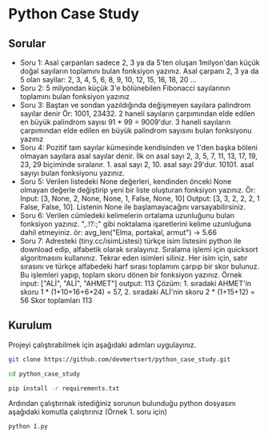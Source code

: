 # Python Case Study

## Sorular
- Soru 1: Asal çarpanları sadece 2, 3 ya da 5'ten oluşan 1milyon'dan küçük doğal sayıların toplamını bulan fonksiyon yazınız. Asal çarpanı 2, 3 ya da 5 olan sayilar: 2, 3, 4, 5, 6, 8, 9, 10, 12, 15, 16, 18, 20 ...
- Soru 2: 5 milyondan küçük 3'e bölünebilen Fibonacci sayılarının toplamını bulan fonksiyon yazınız
- Soru 3: Baştan ve sondan yazıldığında değişmeyen sayılara palindrom sayılar denir Ör: 1001, 23432. 2 haneli sayıların çarpımından elde edilen en büyük palindrom sayısı 91 * 99 = 9009'dur. 3 haneli sayıların çarpımından elde edilen en büyük palindrom sayısını bulan fonksiyonu yazınız
- Soru 4: Pozitif tam sayılar kümesinde kendisinden ve 1'den başka böleni olmayan sayılara asal sayılar denir. İlk on asal sayı 2, 3, 5, 7, 11, 13, 17, 19, 23, 29 biçiminde sıralanır. 1. asal sayı 2, 10. asal sayı 29'dur. 10101. asal sayıyı bulan fonksiyonu yazınız.
- Soru 5: Verilen listedeki None değerleri, kendinden önceki None olmayan değerle değiştirip yeni bir liste oluşturan fonksiyon yazınız. Ör: Input: [3, None, 2, None, None, 1, False, None, 10] Output: [3, 3, 2, 2, 2, 1 False, False, 10]. Listenin None ile başlamayacağını varsayabilirsiniz.
- Soru 6: Verilen cümledeki kelimelerin ortalama uzunluğunu bulan fonksiyon yazınız. ",.!?:;" gibi noktalama işaretlerini kelime uzunluğuna dahil etmeyiniz. ör: avg_len("Elma, portakal, armut") -> 5.66
- Soru 7: Adresteki (tiny.cc/isimListesi) türkçe isim listesini python ile download edip, alfabetik olarak sıralayınız. Sıralama işlemi için quicksort algoritmasını kullanınız. Tekrar eden isimleri siliniz. Her isim için, satır sırasını ve türkçe alfabedeki harf sırası toplamını çarpıp bir skor bulunuz. Bu işlemleri yapıp, toplam skoru dönen bir fonksiyon yazınız. Örnek input: ["ALİ", "ALİ", "AHMET"]
output: 113
Çözüm: 1. sıradaki AHMET'in skoru 1 * (1+10+16+6+24) = 57, 2. sıradaki ALİ'nin skoru 2 * (1+15+12) = 56 Skor toplamları 113

## Kurulum
Projeyi çalıştırabilmek için aşağıdaki adımları uygulayınız.

```sh
git clone https://github.com/devmertsert/python_case_study.git
```
```sh
cd python_case_study
```
```sh
pip install -r requirements.txt
```

Ardından çalıştırmak istediğiniz sorunun bulunduğu python dosyasını aşağıdaki komutla çalıştırınız (Örnek 1. soru için)

```sh
python 1.py
```